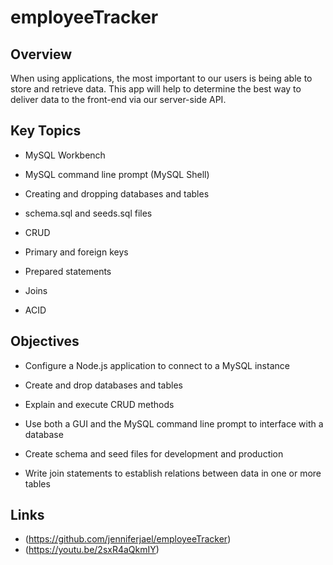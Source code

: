 # employeeTracker

## Overview

When using applications, the most important to our users is being able to store and retrieve data. This app will help to determine the best way to deliver data to the front-end via our server-side API. 

## Key Topics

* MySQL Workbench

* MySQL command line prompt (MySQL Shell)

* Creating and dropping databases and tables

* schema.sql and seeds.sql files

* CRUD

* Primary and foreign keys

* Prepared statements

* Joins

* ACID



## Objectives

* Configure a Node.js application to connect to a MySQL instance

* Create and drop databases and tables 

* Explain and execute CRUD methods

* Use both a GUI and the MySQL command line prompt to interface with a database

* Create schema and seed files for development and production

* Write join statements to establish relations between data in one or more tables

## Links

* (https://github.com/jenniferjael/employeeTracker)
* (https://youtu.be/2sxR4aQkmIY)
